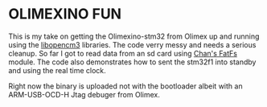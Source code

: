OLIMEXINO FUN
=============

This is my take on getting the Olimexino-stm32 from Olimex up and running using the [libopencm3](http://elm-chan.org/fsw/ff/00index_e.html) libraries. The code verry messy and needs a serious cleanup. 
So far I got to read data from an sd card using [Chan's FatFs](http://elm-chan.org/fsw/ff/00index_e.html) module. The code also demonstrates how to sent the stm32f1 into standby and using the real time clock.

Right now the binary is uploaded not with the bootloader albeit with an ARM-USB-OCD-H Jtag debuger from Olimex.